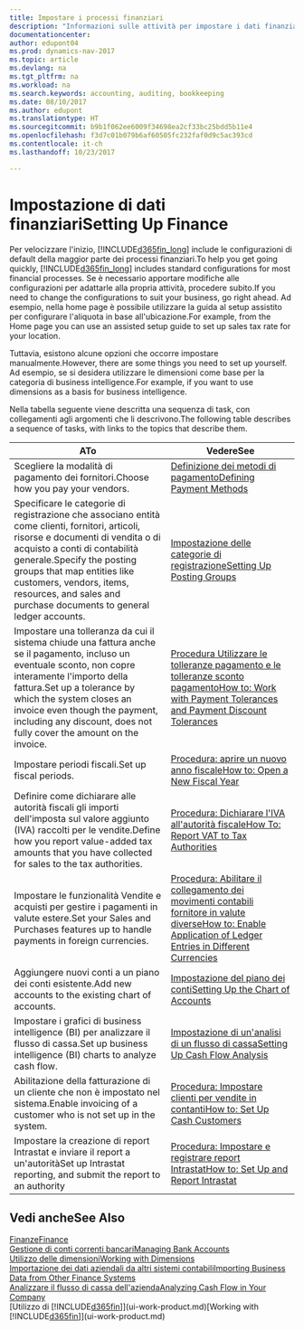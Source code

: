 ```yaml
---
title: Impostare i processi finanziari
description: "Informazioni sulle attività per impostare i dati finanziari nella propria attività per adattarli alle esigenze di contabilità, controllo e gestione dei libri contabili."
documentationcenter: 
author: edupont04
ms.prod: dynamics-nav-2017
ms.topic: article
ms.devlang: na
ms.tgt_pltfrm: na
ms.workload: na
ms.search.keywords: accounting, auditing, bookkeeping
ms.date: 08/10/2017
ms.author: edupont
ms.translationtype: HT
ms.sourcegitcommit: b9b1f062ee6009f34698ea2cf33bc25bdd5b11e4
ms.openlocfilehash: f3d7c01b079b6af60505fc232faf0d9c5ac393cd
ms.contentlocale: it-ch
ms.lasthandoff: 10/23/2017

---
```

# <a name="setting-up-finance"></a><span data-ttu-id="fd038-103">Impostazione di dati finanziari</span><span class="sxs-lookup"><span data-stu-id="fd038-103">Setting Up Finance</span></span>
<span data-ttu-id="fd038-104">Per velocizzare l'inizio, [!INCLUDE[d365fin_long](includes/d365fin_long_md.md)] include le configurazioni di default della maggior parte dei processi finanziari.</span><span class="sxs-lookup"><span data-stu-id="fd038-104">To help you get going quickly, [!INCLUDE[d365fin_long](includes/d365fin_long_md.md)] includes standard configurations for most financial processes.</span></span> <span data-ttu-id="fd038-105">Se è necessario apportare modifiche alle configurazioni per adattarle alla propria attività, procedere subito.</span><span class="sxs-lookup"><span data-stu-id="fd038-105">If you need to change the configurations to suit your business, go right ahead.</span></span> <span data-ttu-id="fd038-106">Ad esempio, nella home page è possibile utilizzare la guida al setup assistito per configurare l'aliquota in base all'ubicazione.</span><span class="sxs-lookup"><span data-stu-id="fd038-106">For example, from the Home page you can use an assisted setup guide to set up sales tax rate for your location.</span></span>  

<span data-ttu-id="fd038-107">Tuttavia, esistono alcune opzioni che occorre impostare manualmente.</span><span class="sxs-lookup"><span data-stu-id="fd038-107">However, there are some things you need to set up yourself.</span></span> <span data-ttu-id="fd038-108">Ad esempio, se si desidera utilizzare le dimensioni come base per la categoria di business intelligence.</span><span class="sxs-lookup"><span data-stu-id="fd038-108">For example, if you want to use dimensions as a basis for business intelligence.</span></span>  

<span data-ttu-id="fd038-109">Nella tabella seguente viene descritta una sequenza di task, con collegamenti agli argomenti che li descrivono.</span><span class="sxs-lookup"><span data-stu-id="fd038-109">The following table describes a sequence of tasks, with links to the topics that describe them.</span></span>

| <span data-ttu-id="fd038-110">A</span><span class="sxs-lookup"><span data-stu-id="fd038-110">To</span></span> | <span data-ttu-id="fd038-111">Vedere</span><span class="sxs-lookup"><span data-stu-id="fd038-111">See</span></span> |
| --- | --- |
| <span data-ttu-id="fd038-112">Scegliere la modalità di pagamento dei fornitori.</span><span class="sxs-lookup"><span data-stu-id="fd038-112">Choose how you pay your vendors.</span></span> |[<span data-ttu-id="fd038-113">Definizione dei metodi di pagamento</span><span class="sxs-lookup"><span data-stu-id="fd038-113">Defining Payment Methods</span></span>](finance-payment-methods.md) |
| <span data-ttu-id="fd038-114">Specificare le categorie di registrazione che associano entità come clienti, fornitori, articoli, risorse e documenti di vendita o di acquisto a conti di contabilità generale.</span><span class="sxs-lookup"><span data-stu-id="fd038-114">Specify the posting groups that map entities like customers, vendors, items, resources, and sales and purchase documents to general ledger accounts.</span></span> |[<span data-ttu-id="fd038-115">Impostazione delle categorie di registrazione</span><span class="sxs-lookup"><span data-stu-id="fd038-115">Setting Up Posting Groups</span></span>](finance-posting-groups.md)|
|<span data-ttu-id="fd038-116">Impostare una tolleranza da cui il sistema chiude una fattura anche se il pagamento, incluso un eventuale sconto, non copre interamente l'importo della fattura.</span><span class="sxs-lookup"><span data-stu-id="fd038-116">Set up a tolerance by which the system closes an invoice even though the payment, including any discount, does not fully cover the amount on the invoice.</span></span>|[<span data-ttu-id="fd038-117">Procedura Utilizzare le tolleranze pagamento e le tolleranze sconto pagamento</span><span class="sxs-lookup"><span data-stu-id="fd038-117">How to: Work with Payment Tolerances and Payment Discount Tolerances</span></span>](finance-payment-tolerance-and-payment-discount-tolerance.md)|
| <span data-ttu-id="fd038-118">Impostare periodi fiscali.</span><span class="sxs-lookup"><span data-stu-id="fd038-118">Set up fiscal periods.</span></span> |[<span data-ttu-id="fd038-119">Procedura: aprire un nuovo anno fiscale</span><span class="sxs-lookup"><span data-stu-id="fd038-119">How to: Open a New Fiscal Year</span></span>](finance-how-open-new-fiscal-year.md) |
| <span data-ttu-id="fd038-120">Definire come dichiarare alle autorità fiscali gli importi dell'imposta sul valore aggiunto (IVA) raccolti per le vendite.</span><span class="sxs-lookup"><span data-stu-id="fd038-120">Define how you report value-added tax amounts that you have collected for sales to the tax authorities.</span></span> |[<span data-ttu-id="fd038-121">Procedura: Dichiarare l'IVA all'autorità fiscale</span><span class="sxs-lookup"><span data-stu-id="fd038-121">How To: Report VAT to Tax Authorities</span></span>](finance-how-report-vat.md)|
| <span data-ttu-id="fd038-122">Impostare le funzionalità Vendite e acquisti per gestire i pagamenti in valute estere.</span><span class="sxs-lookup"><span data-stu-id="fd038-122">Set your Sales and Purchases features up to handle payments in foreign currencies.</span></span>|[<span data-ttu-id="fd038-123">Procedura: Abilitare il collegamento dei movimenti contabili fornitore in valute diverse</span><span class="sxs-lookup"><span data-stu-id="fd038-123">How to: Enable Application of Ledger Entries in Different Currencies</span></span>](finance-how-enable-application-ledger-entries-different-currencies.md)
| <span data-ttu-id="fd038-124">Aggiungere nuovi conti a un piano dei conti esistente.</span><span class="sxs-lookup"><span data-stu-id="fd038-124">Add new accounts to the existing chart of accounts.</span></span> |[<span data-ttu-id="fd038-125">Impostazione del piano dei conti</span><span class="sxs-lookup"><span data-stu-id="fd038-125">Setting Up the Chart of Accounts</span></span>](finance-setup-chart-accounts.md) |
| <span data-ttu-id="fd038-126">Impostare i grafici di business intelligence (BI) per analizzare il flusso di cassa.</span><span class="sxs-lookup"><span data-stu-id="fd038-126">Set up business intelligence (BI) charts to analyze cash flow.</span></span> |[<span data-ttu-id="fd038-127">Impostazione di un'analisi di un flusso di cassa</span><span class="sxs-lookup"><span data-stu-id="fd038-127">Setting Up Cash Flow Analysis</span></span>](finance-setup-cash-flow-analyses.md) |
|<span data-ttu-id="fd038-128">Abilitazione della fatturazione di un cliente che non è impostato nel sistema.</span><span class="sxs-lookup"><span data-stu-id="fd038-128">Enable invoicing of a customer who is not set up in the system.</span></span>|[<span data-ttu-id="fd038-129">Procedura: Impostare clienti per vendite in contanti</span><span class="sxs-lookup"><span data-stu-id="fd038-129">How to: Set Up Cash Customers</span></span>](finance-how-to-set-up-cash-customers.md)|
| <span data-ttu-id="fd038-130">Impostare la creazione di report Intrastat e inviare il report a un'autorità</span><span class="sxs-lookup"><span data-stu-id="fd038-130">Set up Intrastat reporting, and submit the report to an authority</span></span> | [<span data-ttu-id="fd038-131">Procedura: Impostare e registrare report Intrastat</span><span class="sxs-lookup"><span data-stu-id="fd038-131">How to: Set Up and Report Intrastat</span></span>](finance-how-setup-report-intrastat.md)|

## <a name="see-also"></a><span data-ttu-id="fd038-132">Vedi anche</span><span class="sxs-lookup"><span data-stu-id="fd038-132">See Also</span></span>
[<span data-ttu-id="fd038-133">Finanze</span><span class="sxs-lookup"><span data-stu-id="fd038-133">Finance</span></span>](finance.md)  
[<span data-ttu-id="fd038-134">Gestione di conti correnti bancari</span><span class="sxs-lookup"><span data-stu-id="fd038-134">Managing Bank Accounts</span></span>](bank-manage-bank-accounts.md)  
[<span data-ttu-id="fd038-135">Utilizzo delle dimensioni</span><span class="sxs-lookup"><span data-stu-id="fd038-135">Working with Dimensions</span></span>](finance-dimensions.md)  
[<span data-ttu-id="fd038-136">Importazione dei dati aziendali da altri sistemi contabili</span><span class="sxs-lookup"><span data-stu-id="fd038-136">Importing Business Data from Other Finance Systems</span></span>](upload-data.md)  
[<span data-ttu-id="fd038-137">Analizzare il flusso di cassa dell'azienda</span><span class="sxs-lookup"><span data-stu-id="fd038-137">Analyzing Cash Flow in Your Company</span></span>](finance-analyze-cash-flow.md)  
<span data-ttu-id="fd038-138">[Utilizzo di [!INCLUDE[d365fin](includes/d365fin_md.md)]](ui-work-product.md)</span><span class="sxs-lookup"><span data-stu-id="fd038-138">[Working with [!INCLUDE[d365fin](includes/d365fin_md.md)]](ui-work-product.md)</span></span>  

##

